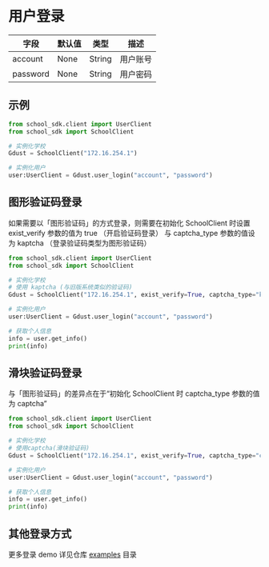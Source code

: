 # 用户登录

| 字段       | 默认值  | 类型     | 描述   |
| -------- | ---- | ------ | ---- |
| account  | None | String | 用户账号 |
| password | None | String | 用户密码 |

## 示例
```python
from school_sdk.client import UserClient
from school_sdk import SchoolClient

# 实例化学校
Gdust = SchoolClient("172.16.254.1")

# 实例化用户
user:UserClient = Gdust.user_login("account", "password")
```

## 图形验证码登录

如果需要以「图形验证码」的方式登录，则需要在初始化 SchoolClient 时设置 exist_verify 参数的值为 true （开启验证码登录）
与 captcha_type 参数的值设为 kaptcha （登录验证码类型为图形验证码）

```python
from school_sdk.client import UserClient
from school_sdk import SchoolClient

# 实例化学校
# 使用 kaptcha (与旧版系统类似的验证码)
Gdust = SchoolClient("172.16.254.1", exist_verify=True, captcha_type="kaptcha")

# 实例化用户
user:UserClient = Gdust.user_login("account", "password")

# 获取个人信息
info = user.get_info()
print(info)
```

## 滑块验证码登录

与「图形验证码」的差异点在于“初始化 SchoolClient 时 captcha_type 参数的值为 captcha”

```python
from school_sdk.client import UserClient
from school_sdk import SchoolClient

# 实例化学校
# 使用captcha(滑块验证码)
Gdust = SchoolClient("172.16.254.1", exist_verify=True, captcha_type="captcha")

# 实例化用户
user:UserClient = Gdust.user_login("account", "password")

# 获取个人信息
info = user.get_info()
print(info)
```


## 其他登录方式
更多登录 demo 详见仓库 [examples](https://github.com/FarmerChillax/new-school-sdk/tree/master/examples) 目录
